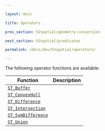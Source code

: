```yaml
---

layout: docs

title: Operators

prev_section: h2spatial/geometry-conversion

next_section: h2spatial/predicates

permalink: /docs/dev/h2spatial/operators/

---
```


The following operator functions are available:

| Function | Description |
| - | - |
| [`ST_Buffer`](../../ST_Buffer) | |
| [`ST_ConvexHull`](../../ST_ConvexHull) | |
| [`ST_Difference`](../../ST_Difference) | |
| [`ST_Intersection`](../../ST_Intersection) | |
| [`ST_SymDifference`](../../ST_SymDifference) | |
| [`ST_Union`](../../ST_Union) | |
